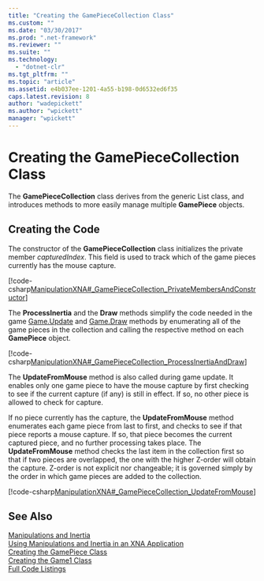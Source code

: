```yaml
---
title: "Creating the GamePieceCollection Class"
ms.custom: ""
ms.date: "03/30/2017"
ms.prod: ".net-framework"
ms.reviewer: ""
ms.suite: ""
ms.technology: 
  - "dotnet-clr"
ms.tgt_pltfrm: ""
ms.topic: "article"
ms.assetid: e4b037ee-1201-4a55-b198-0d6532ed6f35
caps.latest.revision: 8
author: "wadepickett"
ms.author: "wpickett"
manager: "wpickett"
---
```

# Creating the GamePieceCollection Class
The **GamePieceCollection** class derives from the generic List class, and introduces methods to more easily manage multiple **GamePiece** objects.  
  
## Creating the Code  
 The constructor of the **GamePieceCollection** class initializes the private member *capturedIndex*. This field is used to track which of the game pieces currently has the mouse capture.  
  
 [!code-csharp[ManipulationXNA#_GamePieceCollection_PrivateMembersAndConstructor](../../../samples/snippets/csharp/VS_Snippets_Misc/manipulationxna/cs/gamepiececollection.cs#_gamepiececollection_privatemembersandconstructor)]  
  
 The **ProcessInertia** and the **Draw** methods simplify the code needed in the game [Game.Update](http://msdn.microsoft.com/library/microsoft.xna.framework.game.update.aspx) and [Game.Draw](http://msdn.microsoft.com/library/microsoft.xna.framework.game.draw.aspx) methods by enumerating all of the game pieces in the collection and calling the respective method on each **GamePiece** object.  
  
 [!code-csharp[ManipulationXNA#_GamePieceCollection_ProcessInertiaAndDraw](../../../samples/snippets/csharp/VS_Snippets_Misc/manipulationxna/cs/gamepiececollection.cs#_gamepiececollection_processinertiaanddraw)]  
  
 The **UpdateFromMouse** method is also called during game update. It enables only one game piece to have the mouse capture by first checking to see if the current capture (if any) is still in effect. If so, no other piece is allowed to check for capture.  
  
 If no piece currently has the capture, the **UpdateFromMouse** method enumerates each game piece from last to first, and checks to see if that piece reports a mouse capture. If so, that piece becomes the current captured piece, and no further processing takes place. The **UpdateFromMouse** method checks the last item in the collection first so that if two pieces are overlapped, the one with the higher Z-order will obtain the capture. Z-order is not explicit nor changeable; it is governed simply by the order in which game pieces are added to the collection.  
  
 [!code-csharp[ManipulationXNA#_GamePieceCollection_UpdateFromMouse](../../../samples/snippets/csharp/VS_Snippets_Misc/manipulationxna/cs/gamepiececollection.cs#_gamepiececollection_updatefrommouse)]  
  
## See Also  
 [Manipulations and Inertia](../../../docs/framework/common-client-technologies/manipulations-and-inertia.md)   
 [Using Manipulations and Inertia in an XNA Application](../../../docs/framework/common-client-technologies/use-manipulations-and-inertia-in-an-xna-application.md)   
 [Creating the GamePiece Class](../../../docs/framework/common-client-technologies/creating-the-gamepiece-class.md)   
 [Creating the Game1 Class](../../../docs/framework/common-client-technologies/creating-the-game1-class.md)   
 [Full Code Listings](../../../docs/framework/common-client-technologies/full-code-listings.md)

